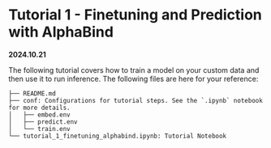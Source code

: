 # Tutorial 1 - Finetuning and Prediction with AlphaBind
**2024.10.21**

The following tutorial covers how to train a model on your custom data and then use it to run inference. The following files are here for your reference:

```
├── README.md
├── conf: Configurations for tutorial steps. See the `.ipynb` notebook for more details.
│   ├── embed.env
│   ├── predict.env
│   └── train.env
└── tutorial_1_finetuning_alphabind.ipynb: Tutorial Notebook
```
